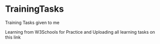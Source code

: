 # TrainingTasks
Training Tasks given to me 

Learning from W3Schools for Practice and Uploading all learning tasks on this link
